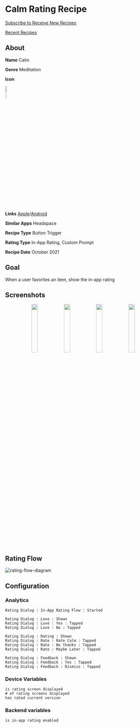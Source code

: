 # Calm Rating Recipe

[Subscribe to Receive New Recipes](https://www.getrevue.co/profile/ratingrecipes)

[Recent Recipes](https://ratingrecipes.com)

## About
**Name** Calm

**Genre** Meditation

**Icon** 

<img src='https://play-lh.googleusercontent.com/S76GphUu2pZa249td2Bb4XAhLcPRrFdL1zp_5qU1ouukvRq9r0-8jJ-CruaTtdT6g84=s180-rw' width='10%'>

**Links** [Apple](https://apps.apple.com/us/app/calm-sleep-meditation/id571800810)/[Android](https://play.google.com/store/apps/details?id=com.calm.android)

**Similar Apps** Headspace

**Recipe Type** Button Trigger

**Rating Type** In-App Rating, Custom Prompt

**Recipe Date** October 2021

## Goal
When a user favorites an item, show the in-app rating

## Screenshots
<p align="center">
<img src='https://user-images.githubusercontent.com/140911/137760933-ec83ffae-2f90-42eb-9724-95ed328a51c4.png' width='20%'> <img src='https://user-images.githubusercontent.com/140911/137760967-36059afc-452f-4ad2-8236-ed73d69729a7.png' width='20%'> <img src='https://user-images.githubusercontent.com/140911/137760962-8caefbbe-9f32-45c9-8f19-a773da389eca.png' width='20%'> <img src='https://user-images.githubusercontent.com/140911/137760970-28a04cf1-1999-4235-acb2-371b69fbf30d.jpeg' width='20%'>
</p>

## Rating Flow
![rating-flow-diagram](https://www.plantuml.com/plantuml/proxy?]fmt=svg&src=https://raw.githubusercontent.com/ratingrecipes/ratingrecipes/master/apps/calm/flow.iuml)

## Configuration

### Analytics
```
Rating Dialog : In-App Rating Flow : Started

Rating Dialog : Love : Shown
Rating Dialog : Love : Yes : Tapped
Rating Dialog : Love : No : Tapped

Rating Dialog : Rating : Shown
Rating Dialog : Rate : Rate Calm : Tapped
Rating Dialog : Rate : No thanks : Tapped
Rating Dialog : Rate : Maybe Later : Tapped

Rating Dialog : Feedback : Shown
Rating Dialog : Feedback : Yes : Tapped
Rating Dialog : Feedback : Dismiss : Tapped
```

### Device Variables
```
is rating screen displayed
# of rating screens displayed
has rated current version
```

### Backend variables
```
is in-app rating enabled
```
